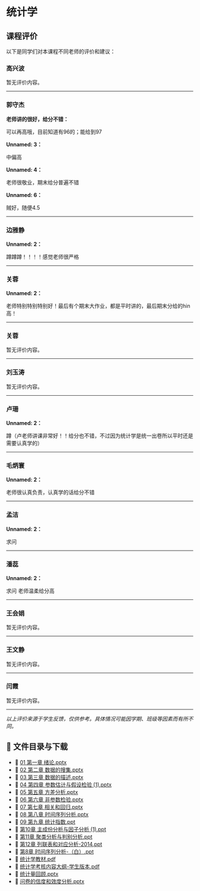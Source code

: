 # 统计学

## 课程评价

以下是同学们对本课程不同老师的评价和建议：

### 高兴波

暂无评价内容。

---

### 郭守杰

**老师讲的很好，给分不错：**

可以再高哦，目前知道有96的；能给到97

**Unnamed: 3：**

中偏高

**Unnamed: 4：**

老师很敬业，期末给分普遍不错

**Unnamed: 6：**

贼好，随便4.5

---

### 边雅静

**Unnamed: 2：**

蹲蹲蹲！！！！感觉老师很严格

---

### 关蓉

**Unnamed: 2：**

老师特别特别特别好！最后有个期末大作业，都是平时讲的，最后期末分给的hin高！

---

### 关蓉

暂无评价内容。

---

### 刘玉涛

暂无评价内容。

---

### 卢珊

**Unnamed: 2：**

蹲（卢老师讲课非常好！！给分也不错，不过因为统计学是统一出卷所以平时还是需要认真学的）

---

### 毛炳寰

**Unnamed: 2：**

老师很认真负责，认真学的话给分不错

---

### 孟洁

**Unnamed: 2：**

求问

---

### 潘蕊

**Unnamed: 2：**

求问  老师温柔给分高

---

### 王会娟

暂无评价内容。

---

### 王文静

暂无评价内容。

---

### 闫霞

暂无评价内容。

---

*以上评价来源于学生反馈，仅供参考。具体情况可能因学期、班级等因素而有所不同。*
## 📄 文件目录与下载

- 📄 [01 第一章 绪论.pptx](01%20%E7%AC%AC%E4%B8%80%E7%AB%A0%20%E7%BB%AA%E8%AE%BA.pptx)
- 📄 [02 第二章 数据的搜集.pptx](02%20%E7%AC%AC%E4%BA%8C%E7%AB%A0%20%E6%95%B0%E6%8D%AE%E7%9A%84%E6%90%9C%E9%9B%86.pptx)
- 📄 [03 第三章 数据的描述.pptx](03%20%E7%AC%AC%E4%B8%89%E7%AB%A0%20%E6%95%B0%E6%8D%AE%E7%9A%84%E6%8F%8F%E8%BF%B0.pptx)
- 📄 [04 第四章 参数估计与假设检验 (1).pptx](04%20%E7%AC%AC%E5%9B%9B%E7%AB%A0%20%E5%8F%82%E6%95%B0%E4%BC%B0%E8%AE%A1%E4%B8%8E%E5%81%87%E8%AE%BE%E6%A3%80%E9%AA%8C%20%281%29.pptx)
- 📄 [05 第五章 方差分析.pptx](05%20%E7%AC%AC%E4%BA%94%E7%AB%A0%20%E6%96%B9%E5%B7%AE%E5%88%86%E6%9E%90.pptx)
- 📄 [06 第六章 非参数检验.pptx](06%20%E7%AC%AC%E5%85%AD%E7%AB%A0%20%E9%9D%9E%E5%8F%82%E6%95%B0%E6%A3%80%E9%AA%8C.pptx)
- 📄 [07 第七章 相关和回归.pptx](07%20%E7%AC%AC%E4%B8%83%E7%AB%A0%20%E7%9B%B8%E5%85%B3%E5%92%8C%E5%9B%9E%E5%BD%92.pptx)
- 📄 [08 第八章 时间序列分析.pptx](08%20%E7%AC%AC%E5%85%AB%E7%AB%A0%20%E6%97%B6%E9%97%B4%E5%BA%8F%E5%88%97%E5%88%86%E6%9E%90.pptx)
- 📄 [09 第九章 统计指数.ppt](09%20%E7%AC%AC%E4%B9%9D%E7%AB%A0%20%E7%BB%9F%E8%AE%A1%E6%8C%87%E6%95%B0.ppt)
- 📄 [第10章 主成份分析与因子分析 (1).ppt](%E7%AC%AC10%E7%AB%A0%20%E4%B8%BB%E6%88%90%E4%BB%BD%E5%88%86%E6%9E%90%E4%B8%8E%E5%9B%A0%E5%AD%90%E5%88%86%E6%9E%90%20%281%29.ppt)
- 📄 [第11章 聚类分析与判别分析.ppt](%E7%AC%AC11%E7%AB%A0%20%E8%81%9A%E7%B1%BB%E5%88%86%E6%9E%90%E4%B8%8E%E5%88%A4%E5%88%AB%E5%88%86%E6%9E%90.ppt)
- 📄 [第12章 列联表和对应分析-2014.ppt](%E7%AC%AC12%E7%AB%A0%20%E5%88%97%E8%81%94%E8%A1%A8%E5%92%8C%E5%AF%B9%E5%BA%94%E5%88%86%E6%9E%90-2014.ppt)
- 📄 [第8章 时间序列分析-（白）.ppt](%E7%AC%AC8%E7%AB%A0%20%E6%97%B6%E9%97%B4%E5%BA%8F%E5%88%97%E5%88%86%E6%9E%90-%EF%BC%88%E7%99%BD%EF%BC%89.ppt)
- 📄 [统计学教材.pdf](%E7%BB%9F%E8%AE%A1%E5%AD%A6%E6%95%99%E6%9D%90.pdf)
- 📄 [统计学考核内容大纲-学生版本.pdf](%E7%BB%9F%E8%AE%A1%E5%AD%A6%E8%80%83%E6%A0%B8%E5%86%85%E5%AE%B9%E5%A4%A7%E7%BA%B2-%E5%AD%A6%E7%94%9F%E7%89%88%E6%9C%AC.pdf)
- 📄 [统计量回顾.pptx](%E7%BB%9F%E8%AE%A1%E9%87%8F%E5%9B%9E%E9%A1%BE.pptx)
- 📄 [问卷的信度和效度分析.pptx](%E9%97%AE%E5%8D%B7%E7%9A%84%E4%BF%A1%E5%BA%A6%E5%92%8C%E6%95%88%E5%BA%A6%E5%88%86%E6%9E%90.pptx)
